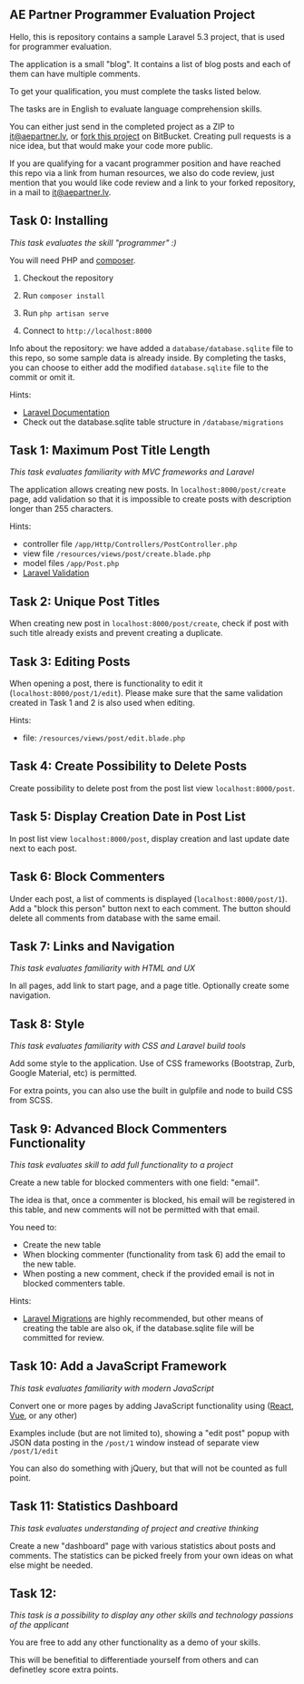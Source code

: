 ## AE Partner Programmer Evaluation Project

Hello, this is repository contains a sample Laravel 5.3 project, that is used
for programmer evaluation.

The application is a small "blog". It contains a list of blog posts and each
of them can have multiple comments.

To get your qualification, you must complete the tasks listed below.

The tasks are in English to evaluate language comprehension skills.

You can either just send in the completed project as a ZIP to it@aepartner.lv, or [fork this project](https://support.atlassian.com/bitbucket-cloud/docs/fork-a-repository/) on BitBucket. Creating pull requests is a nice idea, but that would make your code more public.

If you are qualifying for a vacant programmer position and have reached this repo via a link from human resources, we also do code review, just mention that you would like code review and a link to your forked repository, in a mail to it@aepartner.lv.

## Task 0: Installing

_This task evaluates the skill "programmer" :)_

You will need PHP and [composer](https://getcomposer.org).

1. Checkout the repository

2. Run `composer install`

3. Run `php artisan serve`

4. Connect to `http://localhost:8000`

Info about the repository: we have added a `database/database.sqlite` file to this
repo, so some sample data is already inside. By completing the tasks, you can
choose to either add the modified `database.sqlite` file to the commit or omit it.

Hints:
* [Laravel Documentation](https://laravel.com/docs/5.3)
* Check out the database.sqlite table structure in `/database/migrations`

## Task 1: Maximum Post Title Length

_This task evaluates familiarity with MVC frameworks and Laravel_

The application allows creating new posts. In `localhost:8000/post/create` page, add
validation so that it is impossible to create posts with description longer than 255 characters.

Hints:
* controller file `/app/Http/Controllers/PostController.php`
* view file `/resources/views/post/create.blade.php`
* model files `/app/Post.php`
* [Laravel Validation](https://laravel.com/docs/5.3/validation)

## Task 2: Unique Post Titles

When creating new post in `localhost:8000/post/create`, check if post with such title already exists and prevent
creating a duplicate.

## Task 3: Editing Posts

When opening a post, there is functionality to edit it (`localhost:8000/post/1/edit`). Please make sure that the
same validation created in Task 1 and 2 is also used when editing.

Hints:
* file: `/resources/views/post/edit.blade.php`

## Task 4: Create Possibility to Delete Posts

Create possibility to delete post from the post list view `localhost:8000/post`.

## Task 5: Display Creation Date in Post List

In post list view `localhost:8000/post`, display creation and last update date next to each post.

## Task 6: Block Commenters

Under each post, a list of comments is displayed (`localhost:8000/post/1`). Add a "block this person"
button next to each comment. The button should delete all comments from
database with the same email.

## Task 7: Links and Navigation

_This task evaluates familiarity with HTML and UX_

In all pages, add link to start page, and a page title. Optionally create some
navigation.

## Task 8: Style

_This task evaluates familiarity with CSS and Laravel build tools_

Add some style to the application. Use of CSS frameworks (Bootstrap, Zurb,
Google Material, etc) is permitted.

For extra points, you can also use the built in gulpfile and node to build CSS
from SCSS.

## Task 9: Advanced Block Commenters Functionality

_This task evaluates skill to add full functionality to a project_

Create a new table for blocked commenters with one field: "email".

The idea is that, once a commenter is blocked, his email will be registered
in this table, and new comments will not be permitted with that email.

You need to:
* Create the new table
* When blocking commenter (functionality from task 6) add the email to the new
  table.
* When posting a new comment, check if the provided email is not in blocked
  commenters table.

Hints:
* [Laravel Migrations](https://laravel.com/docs/5.3/migrations) are highly recommended,
  but other means of creating the table are also ok, if the database.sqlite file
  will be committed for review.

## Task 10: Add a JavaScript Framework

_This task evaluates familiarity with modern JavaScript_

Convert one or more pages by adding JavaScript functionality using
([React](https://facebook.github.io/react/), [Vue](https://vuejs.org), or any other)

Examples include (but are not limited to), showing a "edit post" popup with JSON data
posting in the `/post/1` window instead of separate view `/post/1/edit`

You can also do something with jQuery, but that will not be counted as full point.

## Task 11: Statistics Dashboard

_This task evaluates understanding of project and creative thinking_

Create a new "dashboard" page with various statistics about posts and comments. The
statistics can be picked freely from your own ideas on what else might be needed.

## Task 12:

_This task is a possibility to display any other skills and technology passions of the applicant_

You are free to add any other functionality as a demo of your skills.

This will be benefitial to differentiade yourself from others and can definetley score extra points.
